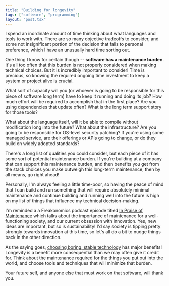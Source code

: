 ```yaml
---
title: "Building for longevity"
tags: ["software", "programming"]
layout: "post.tsx"
---
```


I spend an inordinate amount of time thinking about what languages and tools to work with. There are so many objective tradeoffs to consider, and some not insignificant portion of the decision that falls to personal preference, which I have an unusually hard time sorting out.

One thing I know for certain though -- **software has a maintenance burden**. It's all too often that this burden is not properly considered when making technical choices. But it is incredibly important to consider! Time is precious, so knowing the required ongoing time investment to keep a system or project alive is crucial.

What sort of capacity will you (or whoever is going to be responsible for this piece of software long term) have to keep it running and doing its job? How much effort will be required to accomplish that in the first place? Are you using dependencies that update often? What is the long term support story for those tools?

What about the language itself, will it be able to compile without modification long into the future? What about the infrastructure? Are you going to be responsible for OS-level security patching? If you're using some managed service, are their offerings or APIs going to change, or do they build on widely adopted standards?

There's a long list of qualities you could consider, but each piece of it has some sort of potential maintenance burden. If you're building at a company that can support this maintenance burden, and then benefits you get from the stack choices you make outweigh this long-term maintenance, then by all means, go right ahead!

Personally, I'm always feeling a little time-poor, so having the peace of mind that I can build and run something that will require absolutely minimal maintenance and continue building and running well into the future is high on my list of things that influence my technical decision-making.

I'm reminded a a Freakonomics podcast episode titled [In Praise of Maintenance](https://freakonomics.com/podcast/in-praise-of-maintenance/) which talks about the importance of maintenance for a well-functioning society, and our current obsession with innovation. Yes, new ideas are important, but so is sustainability! I'd say society is tipping pretty strongly towards innovation at this time, so let's all do a bit to nudge things back in the other direction.

As the saying goes, [choosing boring, stable technology](https://boringtechnology.club) has major benefits! Longevity is a benefit more consequential than we may often give it credit for. Think about the maintenance required for the things you put out into the world, and choose tools and techniques that will minimize that burden.

Your future self, and anyone else that must work on that software, will thank you.

